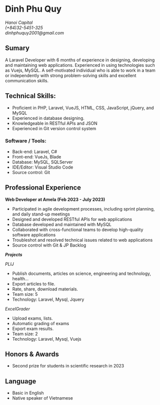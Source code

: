 # Dinh Phu Quy
_Hanoi Capital_  
_(+84)32-5451-325_  
_dinhphuquy2001@gmail.com_

## Sumary
A Laravel Developer with 6 months of experience in designing, developing and maintaining web applications. Experienced in using technologies such as Vuejs, MySQL. A self-motivated individual who is able to work in a team or independently with strong problem-solving skills and excellent communication skills.

## Technical Skills:
- Proficient in PHP, Laravel, VueJS, HTML, CSS, JavaScript, jQuery, and MySQL
- Experienced in database designing.
- Knowledgeable in RESTful APIs and JSON
- Experienced in  Git version control system

### Software / Tools:
- Back-end: Laravel, C#
- Front-end: VueJs, Blade
- Database: MySQL, SQLServer
- IDE/Editor: Visual Studio Code
- Source control: Git

## Professional Experience
__Web Developer at Amela (Feb  2023 - July 2023)__
- Participated in agile development processes, including sprint planning, and daily stand-up meetings
- Designed and developed RESTful APIs for web applications
- Database developed and maintained with MySQL
- Collaborated with cross-functional teams to develop high-quality software applications
- Troubleshot and resolved technical issues related to web applications
- Source control with Git &  JP Backlog

___Projects___

_PLIJ_
- Publish documents, articles on science, engineering and technology, health...
- Export articles to file.
- Rate, share, download materials.
- Team size: 5
- Technology: Laravel, Mysql,  Jquery

_ExcelGrader_
- Upload exams, lists.
- Automatic grading of exams
- Export exam results.
- Team size: 2
- Technology: Laravel, Mysql,  Vuejs

## Honors & Awards 
- Second prize for students in scientific research in 2023

## Language
- Basic in English
- Native speaker of Vietnamese